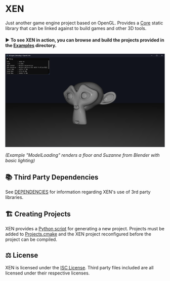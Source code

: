 # XEN

Just another game engine project based on OpenGL. Provides a [Core](Core) static library that can
be linked against to build games and other 3D tools.

#### ▶️ To see XEN in action, you can browse and build the projects provided in the [Examples](Examples) directory.

![](Docs/monke.png)

*(Example "ModelLoading" renders a floor and Suzanne from Blender with basic lighting)*

## 📚 Third Party Dependencies

See [DEPENDENCIES](DEPENDENCIES.md) for information regarding XEN's use of 3rd party libraries.

## 🏗️ Creating Projects

XEN provides a [Python script](Scripts/CreateNewProject.py) for generating a new project. Projects must be added
to [Projects.cmake](Projects.cmake)
and the XEN project reconfigured before the project can be compiled.

## ⚖️ License

XEN is licensed under the [ISC License](LICENSE). Third party files included are all licensed
under their respective licenses.